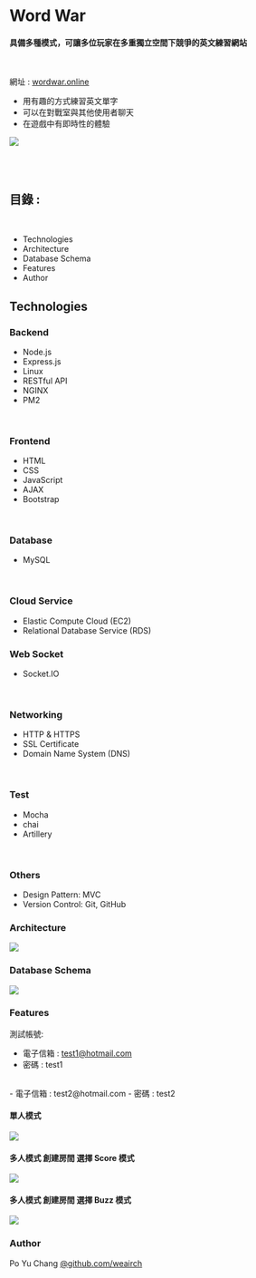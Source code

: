 # Word War
#### 具備多種模式，可讓多位玩家在多重獨立空間下競爭的英文練習網站
<br>

網址 : [wordwar.online](https://wordwar.online "網址:")

- 用有趣的方式練習英文單字
- 可以在對戰室與其他使用者聊天
- 在遊戲中有即時性的體驗



![](https://poyu0730.s3-ap-northeast-1.amazonaws.com/4EQLE06wlu.gif)

<br>
<br>

## 目錄 :

<br>

- Technologies
- Architecture
- Database Schema
- Features
- Author

## Technologies
### Backend
 - Node.js
 - Express.js
 - Linux
 - RESTful API
 - NGINX
 - PM2
<br>

### Frontend
 - HTML
 - CSS
 - JavaScript
 - AJAX
 - Bootstrap
<br>

### Database
 - MySQL
<br>

### Cloud Service
 - Elastic Compute Cloud (EC2)
 - Relational Database Service (RDS)

### Web Socket
 - Socket.IO
<br>

### Networking
 - HTTP & HTTPS
 - SSL Certificate 
 - Domain Name System (DNS)
<br>

### Test
- Mocha
- chai
- Artillery
<br>

### Others
 - Design Pattern: MVC
 - Version Control: Git, GitHub

### Architecture
![](https://poyu0730.s3-ap-northeast-1.amazonaws.com/%E7%B5%90%E6%A7%8B%E5%9C%96.png)

### Database Schema
![](https://poyu0730.s3-ap-northeast-1.amazonaws.com/%E8%B3%87%E6%96%99%E5%BA%AB%E6%9E%B6%E6%A7%8B.jpg)


### Features

測試帳號:
- 電子信箱 : test1@hotmail.com
- 密碼 : test1
<br>
- 電子信箱 : test2@hotmail.com
- 密碼 : test2

#### 單人模式

![](https://poyu0730.s3-ap-northeast-1.amazonaws.com/single.gif)

#### 多人模式 創建房間 選擇 Score 模式 

![](https://poyu0730.s3-ap-northeast-1.amazonaws.com/score.gif)


#### 多人模式 創建房間 選擇 Buzz 模式 

![](https://poyu0730.s3-ap-northeast-1.amazonaws.com/Buzz.gif)


### Author

Po Yu Chang [@github.com/weairch](https://github.com/weairch "github.com/weairch")


